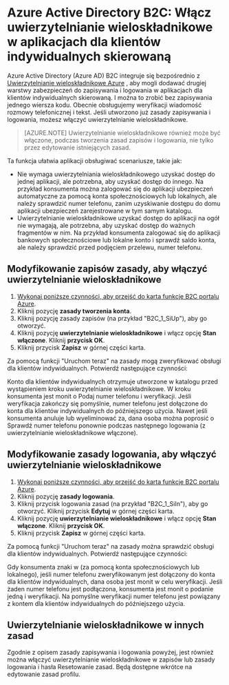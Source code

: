 <properties
    pageTitle="B2C Azure Active Directory: Uwierzytelnianie wieloskładnikowe | Microsoft Azure"
    description="Jak włączyć uwierzytelnianie wieloskładnikowe w aplikacjach dla klientów indywidualnych skierowaną zabezpieczone Azure Active Directory B2C"
    services="active-directory-b2c"
    documentationCenter=""
    authors="swkrish"
    manager="msmbaldwin"
    editor="bryanla"/>

<tags
    ms.service="active-directory-b2c"
    ms.workload="identity"
    ms.tgt_pltfrm="na"
    ms.devlang="na"
    ms.topic="article"
    ms.date="07/24/2016"
    ms.author="swkrish"/>

# <a name="azure-active-directory-b2c-enable-multi-factor-authentication-in-your-consumer-facing-applications"></a>Azure Active Directory B2C: Włącz uwierzytelnianie wieloskładnikowe w aplikacjach dla klientów indywidualnych skierowaną

Azure Active Directory (Azure AD) B2C integruje się bezpośrednio z [Uwierzytelnianie wieloskładnikowe Azure](../multi-factor-authentication/multi-factor-authentication.md) , aby mogli dodawać drugiej warstwy zabezpieczeń do zapisywania i logowania w aplikacjach dla klientów indywidualnych skierowaną. I można to zrobić bez zapisywania jednego wiersza kodu. Obecnie obsługujemy weryfikacji wiadomość rozmowy telefonicznej i tekst. Jeśli utworzono już zasady zapisywania i logowania, możesz włączyć uwierzytelnianie wieloskładnikowe.

> [AZURE.NOTE]
Uwierzytelnianie wieloskładnikowe również może być włączone, podczas tworzenia zasad zapisów i logowania, nie tylko przez edytowanie istniejących zasad.

Ta funkcja ułatwia aplikacji obsługiwać scenariusze, takie jak:

- Nie wymaga uwierzytelniania wieloskładnikowego uzyskać dostęp do jednej aplikacji, ale potrzebna, aby uzyskać dostęp do innego. Na przykład konsumenta można zalogować się do aplikacji ubezpieczeń automatyczne za pomocą konta społecznościowych lub lokalnych, ale należy sprawdzić numer telefonu, zanim uzyskiwanie dostępu do domu aplikacji ubezpieczeń zarejestrowane w tym samym katalogu.
- Uwierzytelnianie wieloskładnikowe uzyskać dostęp do aplikacji na ogół nie wymagają, ale potrzebna, aby uzyskać dostęp do ważnych fragmentów w nim. Na przykład konsumenta zalogować się do aplikacji bankowych społecznościowe lub lokalne konto i sprawdź saldo konta, ale należy sprawdzić przed podjęciem przelewu, numer telefonu.

## <a name="modify-your-sign-up-policy-to-enable-multi-factor-authentication"></a>Modyfikowanie zapisów zasady, aby włączyć uwierzytelnianie wieloskładnikowe

1. [Wykonaj poniższe czynności, aby przejść do karta funkcje B2C portalu Azure](active-directory-b2c-app-registration.md#navigate-to-the-b2c-features-blade).
2. Kliknij pozycję **zasady tworzenia konta**.
3. Kliknij pozycję zasady zapisów (na przykład "B2C_1_SiUp"), aby go otworzyć.
4. Kliknij pozycję **uwierzytelnianie wieloskładnikowe** i włącz opcję **Stan** **włączone**. Kliknij **przycisk OK**.
5. Kliknij przycisk **Zapisz** w górnej części karta.

Za pomocą funkcji "Uruchom teraz" na zasady mogą zweryfikować obsługi dla klientów indywidualnych. Potwierdź następujące czynności:

Konto dla klientów indywidualnych otrzymuje utworzone w katalogu przed wystąpieniem kroku uwierzytelnianie wieloskładnikowe. W kroku konsumenta jest monit o Podaj numer telefonu i weryfikacji. Jeśli weryfikacja zakończy się pomyślnie, numer telefonu jest dołączone do konta dla klientów indywidualnych do późniejszego użycia. Nawet jeśli konsumenta anuluje lub wyeliminować za, dana osoba można poprosić o Sprawdź numer telefonu ponownie podczas następnego logowania (z uwierzytelnianie wieloskładnikowe włączone).

## <a name="modify-your-sign-in-policy-to-enable-multi-factor-authentication"></a>Modyfikowanie zasady logowania, aby włączyć uwierzytelnianie wieloskładnikowe

1. [Wykonaj poniższe czynności, aby przejść do karta funkcje B2C portalu Azure](active-directory-b2c-app-registration.md#navigate-to-the-b2c-features-blade).
2. Kliknij pozycję **zasady logowania**.
3. Kliknij przycisk logowania zasad (na przykład "B2C_1_SiIn"), aby go otworzyć. Kliknij przycisk **Edytuj** w górnej części karta.
4. Kliknij pozycję **uwierzytelnianie wieloskładnikowe** i włącz opcję **Stan** **włączone**. Kliknij **przycisk OK**.
5. Kliknij przycisk **Zapisz** w górnej części karta.

Za pomocą funkcji "Uruchom teraz" na zasady można sprawdzić obsługi dla klientów indywidualnych. Potwierdź następujące czynności:

Gdy konsumenta znaki w (za pomocą konta społecznościowych lub lokalnego), jeśli numer telefonu zweryfikowanym jest dołączony do konta dla klientów indywidualnych, dana osoba jest monit w celu weryfikacji. Jeśli żaden numer telefonu jest podłączona, konsumenta jest monit o podanie jedną i weryfikacji. Na pomyślne weryfikacji numer telefonu jest powiązany z kontem dla klientów indywidualnych do późniejszego użycia.

## <a name="multi-factor-authentication-on-other-policies"></a>Uwierzytelnianie wieloskładnikowe w innych zasad

Zgodnie z opisem zasady zapisywania i logowania powyżej, jest również można włączyć uwierzytelnianie wieloskładnikowe w zapisów lub zasady logowania i hasła Resetowanie zasad. Będą dostępne wkrótce na edytowanie zasad profilu.
